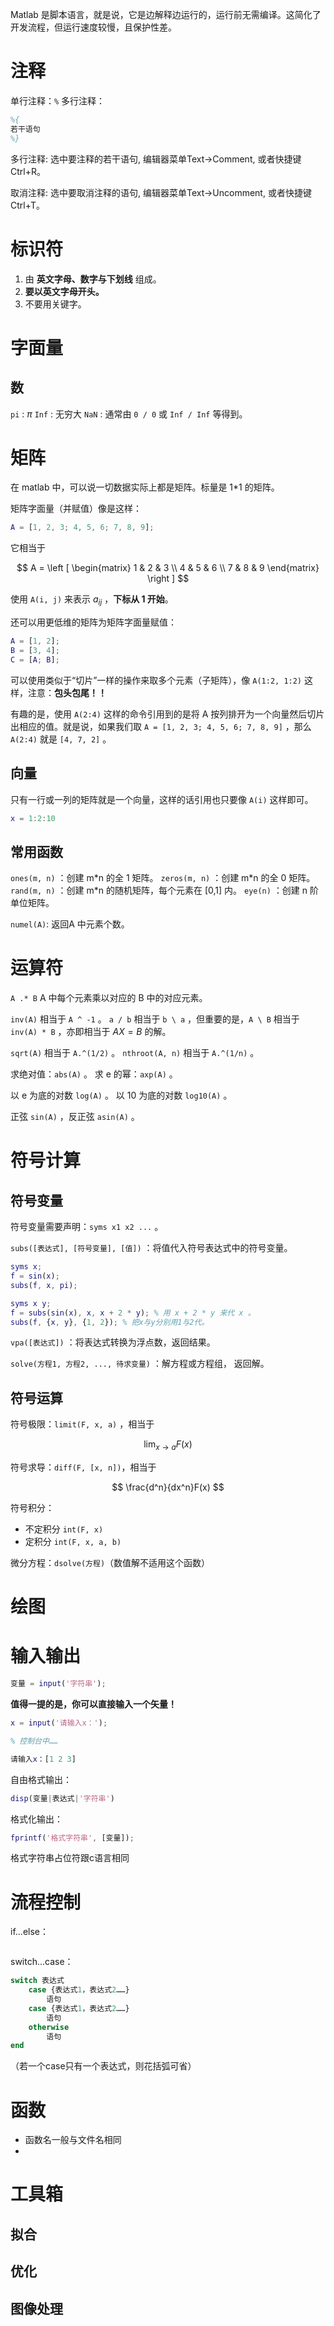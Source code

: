 Matlab 是脚本语言，就是说，它是边解释边运行的，运行前无需编译。这简化了开发流程，但运行速度较慢，且保护性差。

# 注释

单行注释：`%`
多行注释：
```matlab
%{
若干语句
%}
```

多行注释: 选中要注释的若干语句, 编辑器菜单Text->Comment, 或者快捷键Ctrl+R。

取消注释: 选中要取消注释的语句, 编辑器菜单Text->Uncomment, 或者快捷键Ctrl+T。
# 标识符

1. 由 **英文字母、数字与下划线** 组成。
2. **要以英文字母开头。**
3. 不要用关键字。

# 字面量

## 数

`pi` : $\pi$
`Inf` : 无穷大
`NaN` : 通常由 `0 / 0` 或 `Inf / Inf` 等得到。

# 矩阵

在 matlab 中，可以说一切数据实际上都是矩阵。标量是 1\*1 的矩阵。

矩阵字面量（并赋值）像是这样：

```matlab
A = [1, 2, 3; 4, 5, 6; 7, 8, 9];
```

它相当于

$$
A = 
\left [
\begin{matrix}
1 & 2 & 3 \\
4 & 5 & 6 \\
7 & 8 & 9
\end{matrix}
\right ]
$$



使用 `A(i, j)` 来表示 $a_{ij}$ ，**下标从 1 开始**。

还可以用更低维的矩阵为矩阵字面量赋值：

```matlab
A = [1, 2];
B = [3, 4];
C = [A; B];
```

可以使用类似于“切片”一样的操作来取多个元素（子矩阵），像 `A(1:2, 1:2)` 这样，注意：**包头包尾！！**

有趣的是，使用 `A(2:4)` 这样的命令引用到的是将 A 按列排开为一个向量然后切片出相应的值。就是说，如果我们取 `A = [1, 2, 3; 4, 5, 6; 7, 8, 9]` ，那么 `A(2:4)` 就是 `[4, 7, 2]` 。

## 向量

只有一行或一列的矩阵就是一个向量，这样的话引用也只要像 `A(i)` 这样即可。

```matlab
x = 1:2:10
```



## 常用函数

`ones(m, n)` ：创建 m\*n 的全 1 矩阵。
`zeros(m, n)` ：创建 m\*n 的全 0 矩阵。
`rand(m, n)` ：创建 m\*n 的随机矩阵，每个元素在 \[0,1] 内。
`eye(n)` ：创建 n 阶单位矩阵。

`numel(A)`: 返回A 中元素个数。

# 运算符

`A .* B` A 中每个元素乘以对应的 B 中的对应元素。

`inv(A)` 相当于 `A ^ -1` 。
`a / b` 相当于 `b \ a` ，但重要的是，`A \ B` 相当于 `inv(A) * B` ，亦即相当于 $AX = B$ 的解。

`sqrt(A)` 相当于 `A.^(1/2)` 。
`nthroot(A, n)` 相当于 `A.^(1/n)` 。

求绝对值：`abs(A)` 。
求 e 的幂：`axp(A)` 。

以 e 为底的对数 `log(A)` 。
以 10 为底的对数 `log10(A)` 。

正弦 `sin(A)` ，反正弦 `asin(A)` 。

# 符号计算

## 符号变量

符号变量需要声明：`syms x1 x2 ...` 。

`subs([表达式], [符号变量], [值])` ：将值代入符号表达式中的符号变量。

```matlab
syms x;
f = sin(x);
subs(f, x, pi);
```

```matlab
syms x y;
f = subs(sin(x), x, x + 2 * y); % 用 x + 2 * y 来代 x 。
subs(f, {x, y}, {1, 2}); % 把x与y分别用1与2代。
```

`vpa([表达式])` ：将表达式转换为浮点数，返回结果。

`solve(方程1, 方程2, ..., 待求变量)` ：解方程或方程组， 返回解。

## 符号运算

符号极限：`limit(F, x, a)` ，相当于

$$
\lim_{x \longrightarrow a} F(x)
$$

符号求导：`diff(F, [x, n])`，相当于

$$
\frac{d^n}{dx^n}F(x)
$$

符号积分：

- 不定积分 `int(F, x)`
- 定积分 `int(F, x, a, b)`

微分方程：`dsolve(方程)`（数值解不适用这个函数）


# 绘图

# 输入输出

```matlab
变量 = input('字符串');
```

**值得一提的是，你可以直接输入一个矢量！**

```matlab
x = input('请输入x：');

% 控制台中……

请输入x：[1 2 3]
```

自由格式输出：

```matlab
disp(变量|表达式|'字符串')
```

格式化输出：

```matlab
fprintf('格式字符串', [变量]);
```

格式字符串占位符跟c语言相同  

# 流程控制

if...else：

```matlab

```

switch...case：

```matlab
switch 表达式
	case {表达式1，表达式2……}
		语句
	case {表达式1，表达式2……}
		语句
	otherwise
		语句
end
```

（若一个case只有一个表达式，则花括弧可省）

# 函数

- 函数名一般与文件名相同
- 

# 工具箱

## 拟合

## 优化

## 图像处理